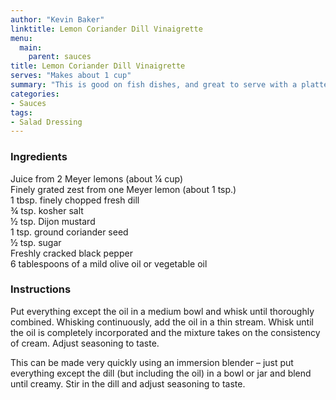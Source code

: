 ```yaml
---
author: "Kevin Baker"
linktitle: Lemon Coriander Dill Vinaigrette
menu:
  main:
    parent: sauces
title: Lemon Coriander Dill Vinaigrette
serves: "Makes about 1 cup"
summary: "This is good on fish dishes, and great to serve with a platter of smoked salmon on a brunch buffet. You can use standard lemons, but Meyer lemons have a unique aroma that’s really lovely the the dill."
categories:
- Sauces
tags:
- Salad Dressing
---
```

### Ingredients

<div class="ingredient-list">

Juice from 2 Meyer lemons (about ¼ cup)  
Finely grated zest from one Meyer lemon (about 1 tsp.)  
1 tbsp. finely chopped fresh dill  
¾ tsp. kosher salt  
½ tsp. Dijon mustard  
1 tsp. ground coriander seed  
½ tsp. sugar  
Freshly cracked black pepper  
6 tablespoons of a mild olive oil or vegetable oil  

</div>

### Instructions
Put everything except the oil in a medium bowl and whisk until thoroughly combined. Whisking continuously, add the oil in a thin stream. Whisk until the oil is completely incorporated and the mixture takes on the consistency of cream. Adjust seasoning to taste.

This can be made very quickly using an immersion blender – just put everything except the dill (but including the oil) in a bowl or jar and blend until creamy.  Stir in the dill and adjust seasoning to taste.

